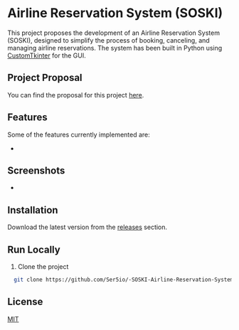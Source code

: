 # Airline Reservation System (SOSKI)

This project proposes the development of an Airline Reservation System (SOSKI), designed to simplify the process of booking, canceling, and managing airline reservations. The system has been built in Python using [CustomTkinter](https://customtkinter.tomschimansky.com/) for the GUI.

## Project Proposal

You can find the proposal for this project [here]().

## Features

Some of the features currently implemented are:

- 

## Screenshots

- 

## Installation

Download the latest version from the [releases](https://github.com/kareem-ghazi/smart-surveillance-system/releases) section.

## Run Locally

1. Clone the project

```bash
  git clone https://github.com/Ser5io/-SOSKI-Airline-Reservation-System-
```

## License

[MIT](https://choosealicense.com/licenses/mit/)
